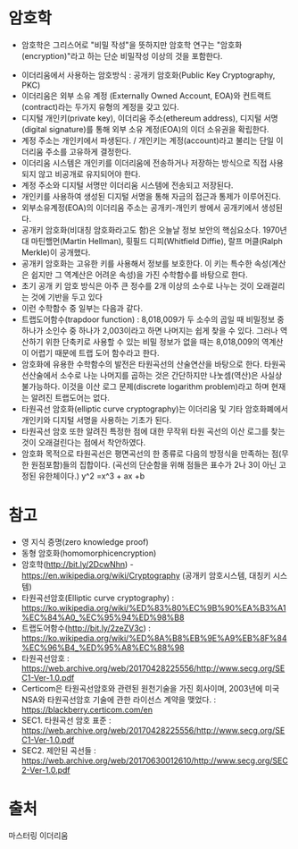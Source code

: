 # 암호학

- 암호학은 그리스어로 "비밀 작성"을 뜻하지만 암호학 연구는 "암호화(encryption)"라고 하는 단순 비밀작성 이상의 것을 포함한다.

* 이더리움에서 사용하는 암호방식 : 공개키 암호화(Public Key Cryptography, PKC)
* 이더리움은 외부 소유 계정 (Externally Owned Account, EOA)와 컨트랙트(contract)라는 두가지 유형의 계정을 갖고 있다.
* 디지털 개인키(private key), 이더리움 주소(ethereum address), 디지털 서명(digital signature)를 통해 외부 소유 계정(EOA)의 이더 소유권을 확립한다.
* 계정 주소는 개인키에서 파생된다. / 개인키는 계정(account)라고 불리는 단일 이더리움 주소를 고유하게 결정한다.
* 이더리움 시스템은 개인키를 이더리움에 전송하거나 저장하는 방식으로 직접 사용되지 않고 비공개로 유지되어야 한다.
* 계정 주소와 디지털 서명만 이더리움 시스템에 전송되고 저장된다.
* 개인키를 사용하여 생성된 디지털 서명을 통해 자금의 접근과 통제가 이루어진다.
* 외부소유계정(EOA)의 이더리움 주소는 공개키-개인키 쌍에서 공개키에서 생성된다.
* 공개키 암호화(비대칭 암호화라고도 함)은 오늘날 정보 보안의 핵심요소다. 1970년대 마틴핼먼(Martin Hellman), 휫필드 디피(Whitfield Diffie), 랄프 머클(Ralph Merkle)이 공개했다.
* 공개키 암호화는 고유한 키를 사용해서 정보를 보호한다. 이 키는 특수한 속성(계산은 쉽지만 그 역계산은 어려운 속성)을 가진 수학함수를 바탕으로 한다.
* 초기 공개 키 암호 방식은 아주 큰 정수를 2개 이상의 소수로 나누는 것이 오래걸리는 것에 기반을 두고 있다
* 이런 수학함수 중 일부는 다음과 같다.
* 트랩도어함수(trapdoor function) : 8,018,009가 두 소수의 곱일 때 비밀정보 중 하나가 소인수 중 하나가 2,003이라고 하면 나머지는 쉽게 찾을 수 있다. 그러나 역산하기 위한 단축키로 사용할 수 있는 비밀 정보가 없을 때는 8,018,009의 역계산이 어렵기 때문에 트랩 도어 함수라고 한다.
* 암호화에 유용한 수학함수의 발전은 타원곡선의 산술연산을 바탕으로 한다. 타원곡선산술에서 소수로 나눈 나머지를 곱하는 것은 간단하지만 나눗셈(역산)은 사실상 불가능하다.
  이것을 이산 로그 문제(discrete logarithm problem)라고 하며 현재는 알려진 트랩도어는 없다.
* 타원곡선 암호화(elliptic curve cryptography)는 이더리움 및 기타 암호화폐에서 개인키와 디지털 서명을 사용하는 기초가 된다.
* 타원곡선 암호 또한 알려진 특정한 점에 대한 무작위 타원 곡선의 이산 로그를 찾는 것이 오래걸린다는 점에서 착안하였다.
* 암호화 목적으로 타원곡선은 평면곡선의 한 종류로 다음의 방정식을 만족하는 점(무한 원점포함)들의 집합이다. (곡선의 단순함을 위해 점들은 표수가 2나 3이 아닌 고정된 유한체이다.)
  y^2 =x^3 + ax +b

# 참고

- 영 지식 증명(zero knowledge proof)
- 동형 암호화(homomorphicencryption)
- 암호학(http://bit.ly/2DcwNhn) - https://en.wikipedia.org/wiki/Cryptography
  (공개키 암호시스템, 대칭키 시스템)
- 타원곡선암호(Elliptic curve cryptography) : https://ko.wikipedia.org/wiki/%ED%83%80%EC%9B%90%EA%B3%A1%EC%84%A0_%EC%95%94%ED%98%B8
- 트랩도어함수(http://bit.ly/2zeZV3c) : https://ko.wikipedia.org/wiki/%ED%8A%B8%EB%9E%A9%EB%8F%84%EC%96%B4_%ED%95%A8%EC%88%98
- 타원곡선암호 : https://web.archive.org/web/20170428225556/http://www.secg.org/SEC1-Ver-1.0.pdf
- Certicom은 타원곡선암호와 관련된 원천기술을 가진 회사이며, 2003년에 미국 NSA와 타원곡선암호 기술에 관한 라이선스 계약을 맺었다. : https://blackberry.certicom.com/en
- SEC1. 타원곡선 암호 표준 : https://web.archive.org/web/20170428225556/http://www.secg.org/SEC1-Ver-1.0.pdf
- SEC2. 제안된 곡선들 : https://web.archive.org/web/20170630012610/http://www.secg.org/SEC2-Ver-1.0.pdf

# 출처

마스터링 이더리움
